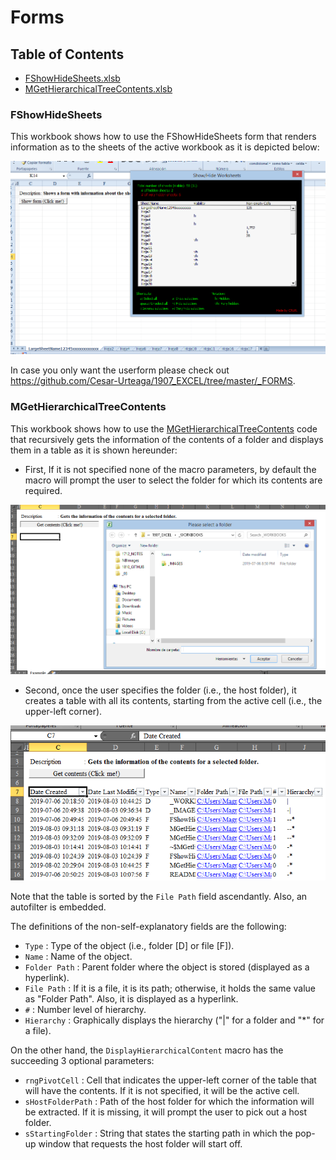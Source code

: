 <!--
  Author: Cesar Raul Urteaga-Reyesvera.
-->

# Forms

## Table of Contents

-   [FShowHideSheets.xlsb](#fshowhidesheets)
-   [MGetHierarchicalTreeContents.xlsb](#mgethierarchicaltreecontents)

### FShowHideSheets

This workbook shows how to use the FShowHideSheets form that renders information as to the sheets of the active workbook as it is depicted below:

<img src="_IMAGES\FShowHideSheets.png">

In case you only want the userform please check out <a href="https://github.com/Cesar-Urteaga/1907_EXCEL/tree/master/_FORMS" target="_blank">https://github.com/Cesar-Urteaga/1907_EXCEL/tree/master/_FORMS</a>.

### MGetHierarchicalTreeContents

This workbook shows how to use the <a href="https://github.com/Cesar-Urteaga/1907_EXCEL/blob/master/_CODES/MGetHierarchicalTreeContents.bas" target="_blank">MGetHierarchicalTreeContents</a> code that recursively gets the information of the contents of a folder and displays them in a table as it is shown hereunder:

* First, If it is not specified none of the macro parameters, by default the macro will prompt the user to select the folder for which its contents are required.
<img src="_IMAGES\MGetHierarchicalTreeContents_01.png">

* Second, once the user specifies the folder (i.e., the host folder), it creates a table with all its contents, starting from the active cell (i.e., the upper-left corner).
<img src="_IMAGES\MGetHierarchicalTreeContents_02.png">

Note that the table is sorted by the `File Path` field ascendantly.  Also, an autofilter is embedded.

The definitions of the non-self-explanatory fields are the following:

  * `Type`         : Type of the object (i.e., folder [D] or file [F]).
  * `Name`         : Name of the object.
  * `Folder Path`  : Parent folder where the object is stored (displayed as a hyperlink).
  * `File Path`    : If it is a file, it is its path; otherwise, it holds the same value as "Folder Path". Also, it is displayed as a hyperlink.
  * `#`            : Number level of hierarchy.
  * `Hierarchy`    : Graphically displays the hierarchy ("|" for a folder and "\*" for a file).

On the other hand, the `DisplayHierarchicalContent` macro has the succeeding 3 optional parameters:

  * `rngPivotCell`    : Cell that indicates the upper-left corner of the table that will have the contents.  If it is not specified, it will be the active cell.
  * `sHostFolderPath` : Path of the host folder for which the information will be extracted.  If it is missing, it will prompt the user to pick out a host folder.
  * `sStartingFolder` : String that states the starting path in which the pop-up window that requests the host folder will start off.
